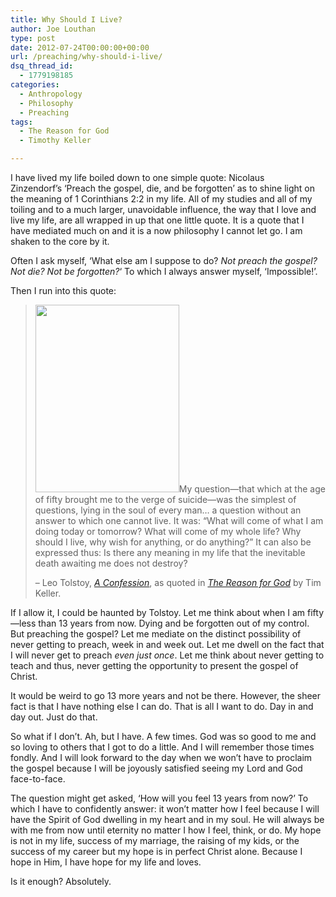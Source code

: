 ```yaml
---
title: Why Should I Live?
author: Joe Louthan
type: post
date: 2012-07-24T00:00:00+00:00
url: /preaching/why-should-i-live/
dsq_thread_id:
  - 1779198185
categories:
  - Anthropology
  - Philosophy
  - Preaching
tags:
  - The Reason for God
  - Timothy Keller

---
```

I have lived my life boiled down to one simple quote: Nicolaus Zinzendorf&#8217;s &#8216;Preach the gospel, die, and be forgotten&#8217; as to shine light on the meaning of 1 Corinthians 2:2 in my life. All of my studies and all of my toiling and to a much larger, unavoidable influence, the way that I love and live my life, are all wrapped in up that one little quote. It is a quote that I have mediated much on and it is a now philosophy I cannot let go. I am shaken to the core by it.

Often I ask myself, &#8216;What else am I suppose to do? _Not preach the gospel? Not die? Not be forgotten?_&#8216; To which I always answer myself, &#8216;Impossible!&#8217;.

Then I run into this quote:

> [<img class="alignright size-medium wp-image-626" title="Leo-Tolstoy-portrait" src="https://i2.wp.com/theologic.us/wp-content/uploads/2012/09/Leo-Tolstoy-portrait1.jpg?resize=230%2C300" alt="" width="230" height="300" srcset="https://i2.wp.com/theologic.us/wp-content/uploads/2012/09/Leo-Tolstoy-portrait1.jpg?resize=230%2C300 230w, https://i2.wp.com/theologic.us/wp-content/uploads/2012/09/Leo-Tolstoy-portrait1.jpg?resize=786%2C1024 786w, https://i2.wp.com/theologic.us/wp-content/uploads/2012/09/Leo-Tolstoy-portrait1.jpg?w=1320 1320w, https://i2.wp.com/theologic.us/wp-content/uploads/2012/09/Leo-Tolstoy-portrait1.jpg?w=1980 1980w" sizes="(max-width: 230px) 100vw, 230px" data-recalc-dims="1" />][1]My question—that which at the age of fifty brought me to the verge of suicide—was the simplest of questions, lying in the soul of every man&#8230; a question without an answer to which one cannot live. It was: &#8220;What will come of what I am doing today or tomorrow? What will come of my whole life? Why should I live, why wish for anything, or do anything?&#8221; It can also be expressed thus: Is there any meaning in my life that the inevitable death awaiting me does not destroy?
> 
> &#8211; Leo Tolstoy, [_A Confession_][2], as quoted in [_The Reason for God_][3] by Tim Keller.

If I allow it, I could be haunted by Tolstoy. Let me think about when I am fifty—less than 13 years from now. Dying and be forgotten out of my control. But preaching the gospel? Let me mediate on the distinct possibility of never getting to preach, week in and week out. Let me dwell on the fact that I will never get to preach _even just once_. Let me think about never getting to teach and thus, never getting the opportunity to present the gospel of Christ.

It would be weird to go 13 more years and not be there. However, the sheer fact is that I have nothing else I can do. That is all I want to do. Day in and day out. Just do that.

So what if I don&#8217;t. Ah, but I have. A few times. God was so good to me and so loving to others that I got to do a little. And I will remember those times fondly. And I will look forward to the day when we won&#8217;t have to proclaim the gospel because I will be joyously satisfied seeing my Lord and God face-to-face.

The question might get asked, &#8216;How will you feel 13 years from now?&#8217; To which I have to confidently answer: it won&#8217;t matter how I feel because I will have the Spirit of God dwelling in my heart and in my soul. He will always be with me from now until eternity no matter I how I feel, think, or do. My hope is not in my life, success of my marriage, the raising of my kids, or the success of my career but my hope is in perfect Christ alone. Because I hope in Him, I have hope for my life and loves.

Is it enough? Absolutely.

 [1]: https://i2.wp.com/theologic.us/wp-content/uploads/2012/09/Leo-Tolstoy-portrait1.jpg
 [2]: https://www.amazon.com/dp/1169213693/ref=as_li_ss_til?tag=iamlipr-20&camp=0&creative=0&linkCode=as4&creativeASIN=1169213693&adid=1PSXE2BNAHJ3JGXNGTCT&
 [3]: https://www.amazon.com/dp/0525950494/ref=as_li_ss_til?tag=iamlipr-20&camp=0&creative=0&linkCode=as4&creativeASIN=0525950494&adid=052NCGFC2RQVQ511ZMNC&